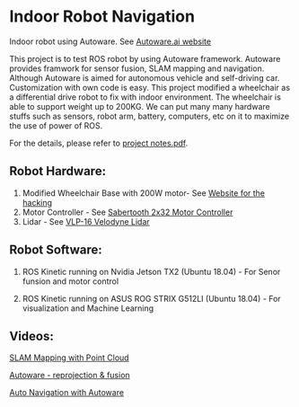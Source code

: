 Indoor Robot Navigation
================

Indoor robot using Autoware. See [Autoware.ai website](https://www.autoware.ai/)  

This project is to test ROS robot by using Autoware framework. Autoware provides framwork for sensor fusion, SLAM mapping and navigation. Although Autoware is aimed for autonomous vehicle and self-driving car. Customization with own code is easy. This project modified a wheelchair as a differential drive robot to fix with indoor environment. The wheelchair is able to support weight up to 200KG. We can put many many hardware stuffs such as sensors, robot arm, battery, computers, etc on it to maximize the use of power of ROS. 

For the details, please refer to [project notes.pdf](https://github.com/webtrackerxy/ros_autoware/blob/master/project%20notes.pdf).

## Robot Hardware: 
1. Modified Wheelchair Base with 200W motor- See [Website for the hacking](https://www.allaboutcircuits.com/projects/building-an-rc-robot-using-a-wheelchair-base/)
2. Motor Controller - See [Sabertooth 2x32 Motor Controller](https://www.dimensionengineering.com/products/sabertooth2x32)
3. Lidar - See [VLP-16 Velodyne Lidar](https://www.mapix.com/lidar-scanner-sensors/velodyne/velodyne-puck-vlp16/)


## Robot Software: 
1. ROS Kinetic running on Nvidia Jetson TX2 (Ubuntu 18.04) - For Senor funsion and motor control
 
2. ROS Kinetic running on ASUS ROG STRIX G512LI (Ubuntu 18.04) - For visualization and Machine Learning


## Videos: 

 [SLAM Mapping with Point Cloud](https://www.youtube.com/watch?v=OghPLvHJVbM)  

 [Autoware - reprojection & fusion](https://www.youtube.com/watch?v=9VLVO0OEkQY)  

 [Auto Navigation with Autoware](https://www.youtube.com/watch?v=G2NaF90nbe4)  
